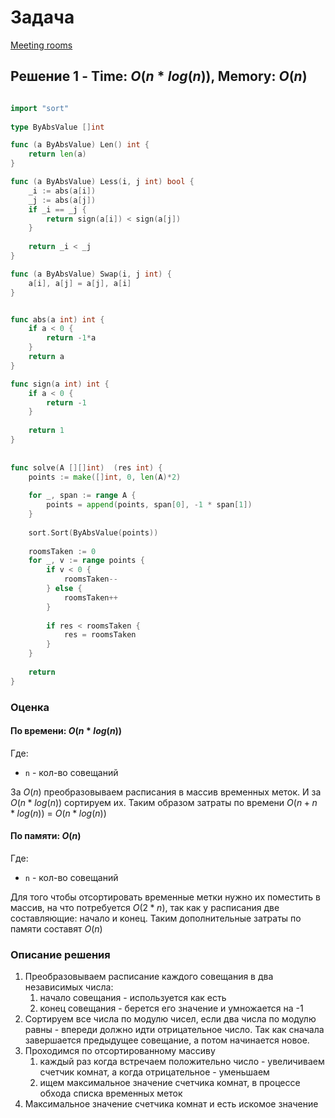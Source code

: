 # Задача

[Meeting rooms](https://www.interviewbit.com/problems/meeting-rooms/)

## Решение 1 - Time: $O(n*log(n))$, Memory: $O(n)$

```go

import "sort"
 
type ByAbsValue []int

func (a ByAbsValue) Len() int {
    return len(a)
}

func (a ByAbsValue) Less(i, j int) bool {
    _i := abs(a[i])
    _j := abs(a[j])
    if _i == _j {
        return sign(a[i]) < sign(a[j])
    }
    
    return _i < _j
}

func (a ByAbsValue) Swap(i, j int) {
    a[i], a[j] = a[j], a[i]
}


func abs(a int) int {
    if a < 0 {
        return -1*a
    }
    return a
}

func sign(a int) int {
    if a < 0 {
        return -1
    }
    
    return 1
}
 
 
func solve(A [][]int)  (res int) {
    points := make([]int, 0, len(A)*2)
    
    for _, span := range A {
        points = append(points, span[0], -1 * span[1])
    }
    
    sort.Sort(ByAbsValue(points))
    
    roomsTaken := 0
    for _, v := range points {
        if v < 0 {
            roomsTaken--
        } else {
            roomsTaken++
        }
        
        if res < roomsTaken {
            res = roomsTaken
        }
    }
    
    return
}

```

### Оценка 

#### По времени: $O(n*log(n))$
Где:
* `n` - кол-во совещаний

За $O(n)$ преобразовываем расписания в массив временных меток. И за $O(n*log(n))$ сортируем их. Таким образом затраты по времени $O(n + n*log(n))$ = $O(n*log(n))$

#### По памяти: $O(n)$
Где:
* `n` - кол-во совещаний

Для того чтобы отсортировать временные метки нужно их поместить в массив, на что потребуется $O(2*n)$, так как у расписания две составляющие: начало и конец. Таким дополнительные затраты по памяти составят $O(n)$

### Описание решения

1. Преобразовываем расписание каждого совещания в два независимых числа:
	1. начало совещания - используется как есть
	1. конец совещания - берется его значение и умножается на -1
1. Сортируем все числа по модулю чисел, если два числа по модулю равны - впереди должно идти отрицательное число. Так как сначала завершается предыдущее совещание, а потом начинается новое.
1. Проходимся по отсортированному массиву
	1. каждый раз когда встречаем положительно число - увеличиваем счетчик комнат, а когда отрицательное - уменьшаем
	1. ищем максимальное значение счетчика комнат, в процессе обхода списка временных меток
1. Максимальное значение счетчика комнат и есть искомое значение 